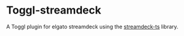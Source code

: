 # Toggl-streamdeck

A Toggl plugin for elgato streamdeck using the [streamdeck-ts](https://github.com/rweich/streamdeck-ts) library.
